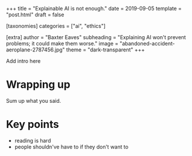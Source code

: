 +++
title = "Explainable AI is not enough."
date = 2019-09-05
template = "post.html"
draft = false

[taxonomies]
categories = ["ai", "ethics"]

[extra]
author = "Baxter Eaves"
subheading = "Explaining AI won't prevent problems; it could make them worse."
image = "abandoned-accident-aeroplane-2787456.jpg"
theme = "dark-transparent"
+++

Add intro here

# Wrapping up

Sum up what you said.

# Key points

- reading is hard
- people shouldn've have to if they don't want to
